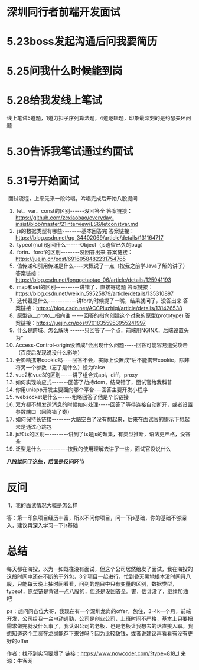 # 深圳同行者前端开发面试

# 5.23boss发起沟通后问我要简历

# 5.25问我什么时候能到岗

# 5.28给我发线上笔试

​    线上笔试5道题，1道力扣子序列算法题，4道逻辑题，印象最深刻的是约瑟夫环问题

# 5.30告诉我笔试通过约面试

# **5.31号开始面试**

​    面试流程，上来先来一段吟唱，吟唱完成后开始八股提问

1. ​    let、var、const的区别------没回答全 答案链接：https://github.com/zcxiaobao/everyday-insist/blob/master/21interview/ES6/letconstvar.md
2. ​    js的数据类型有哪些--------基本回答完 答案链接：https://blog.csdn.net/qq_34402069/article/details/131164717
3. ​    typeof(null)返回什么------Object（js遗留已久的bug）
4. ​    forin、forof的区别--------没回答出来 答案链接：https://juejin.cn/post/6916058482231754765
5. ​    值传递和引用传递是什么----大概说了一点（按我之前学Java了解的讲了） 答案链接：https://blog.csdn.net/longgetaotao_06/article/details/125941193
6. ​    map和set的区别----------讲错了，直接寄这题 答案链接：https://blog.csdn.net/weixin_59525879/article/details/135310897
7. ​    迭代器是什么------------讲for的时候提了一嘴，结果就问了，没答出来 答案链接：https://blog.csdn.net/ACCPluzhiqi/article/details/131426538
8. ​    原型链__proto__指向谁 -----回答的指向创建这个对象的原型(prototype) 答案链接：https://juejin.cn/post/7018355953955241997
9. ​     什么是跨域、怎么解决 ------只回答了一个点，前端用NGINX，后端设置头为*
10.    Access-Control-origin设置成*会出现什么问题-----回答可能容易遭受攻击（百度后发现说没什么影响）
11.    会影响携带cookie吗----回答不会，实际上设置成*后不能携带cookie，除非将另一个参数（忘了是什么）设为false
12.    vue2和vue3的区别-----讲了组合式api，diff，proxy
13.    如何实现响应式-------回答了劫持dom，结果错了，面试官给我科普
14.    你用uniapp开发主要面向哪个平台---回答主要开发小程序
15.    websocket是什么------粗略回答了他是个长链接
16.    双方都不想发送消息的时候如何处理-----回答了等待连接自动断开，或者设置参数端口（回答错了寄）
17.    如何保持长链接--------大脑空白了没有想起来，后来在面试官的提示下想起来是通过心跳包
18.    js和ts的区别----------讲到了ts是js的超集，有类型推断，语法更严格，没答全
19.    泛型是什么-----------按我的使用理解去讲了一些，面试官没说什么

**八股就问了这些，后面是反问环节**

# 反问

​    1、我的面试情况大概是怎么样

​        答：第一印象项目经历丰富，所以不问你项目，问一下js基础，你的基础不够深入，建议再深入学习一下js基础

# 总结

​    每天都在海投，以为一如既往没有面试，但这个公司居然给发了面试，我在海投的这段时间中还在不断的干外包，3个项目一起进行，忙到昏天黑地根本没时间背八股，只能每天晚上抽时间看看，问到的题目中只有变量的区别，数据类型，typeof，原型链是背过一点八股的，但还是没回答全。害，估计没了，继续加油吧

ps：想问问各位大哥，我现在有一个深圳龙岗的offer，包住，3-4k一个月，前端开发，公司给我一台电动通勤，公司是创业公司，上班时间不严格，基本上只要把需求做完就没什么事了，我认识公司的老板，也是老板让我想去的话直接入职。我想知道这个工资在龙岗能存下来钱吗？因为比较缺钱，或者说建议再看看有没有更好的offer



作者：找不到实习要爆了
链接：https://www.nowcoder.com/?type=818_1
来源：牛客网